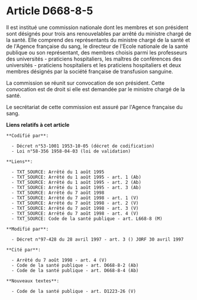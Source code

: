 # Article D668-8-5

Il est institué une commission nationale dont les membres et son président sont désignés pour trois ans renouvelables par
arrêté du ministre chargé de la santé. Elle comprend des représentants du ministre chargé de la santé et de l'Agence
française du sang, le directeur de l'Ecole nationale de la santé publique ou son représentant, des membres choisis parmi les
professeurs des universités - praticiens hospitaliers, les maîtres de conférences des universités - praticiens hospitaliers
et les praticiens hospitaliers et deux membres désignés par la société française de transfusion sanguine.

La commission se réunit sur convocation de son président. Cette convocation est de droit si elle est demandée par le ministre
chargé de la santé.

Le secrétariat de cette commission est assuré par l'Agence française du sang.

**Liens relatifs à cet article**

	**Codifié par**:

	  - Décret n°53-1001 1953-10-05 (décret de codification)
	  - Loi n°58-356 1958-04-03 (loi de validation)

	**Liens**:

	  - TXT_SOURCE: Arrêté du 1 août 1995
	  - TXT_SOURCE: Arrêté du 1 août 1995 - art. 1 (Ab)
	  - TXT_SOURCE: Arrêté du 1 août 1995 - art. 2 (Ab)
	  - TXT_SOURCE: Arrêté du 1 août 1995 - art. 3 (Ab)
	  - TXT_SOURCE: Arrêté du 7 août 1998
	  - TXT_SOURCE: Arrêté du 7 août 1998 - art. 1 (V)
	  - TXT_SOURCE: Arrêté du 7 août 1998 - art. 2 (V)
	  - TXT_SOURCE: Arrêté du 7 août 1998 - art. 3 (V)
	  - TXT_SOURCE: Arrêté du 7 août 1998 - art. 4 (V)
	  - TXT_SOURCE: Code de la santé publique - art. L668-8 (M)

	**Modifié par**:

	  - Décret n°97-428 du 28 avril 1997 - art. 3 () JORF 30 avril 1997

	**Cité par**:

	  - Arrêté du 7 août 1998 - art. 4 (V)
	  - Code de la santé publique - art. D668-8-2 (Ab)
	  - Code de la santé publique - art. D668-8-4 (Ab)

	**Nouveaux textes**:

	  - Code de la santé publique - art. D1223-26 (V)
